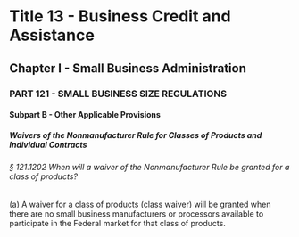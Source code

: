 
# Title 13 - Business Credit and Assistance
## Chapter I - Small Business Administration
### PART 121 - SMALL BUSINESS SIZE REGULATIONS
#### Subpart B - Other Applicable Provisions
##### Waivers of the Nonmanufacturer Rule for Classes of Products and Individual Contracts
###### § 121.1202 When will a waiver of the Nonmanufacturer Rule be granted for a class of products?

(a) A waiver for a class of products (class waiver) will be granted when there are no small business manufacturers or processors available to participate in the Federal market for that class of products.
